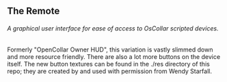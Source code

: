 ## The Remote

###### A graphical user interface for ease of access to OsCollar scripted devices.

Formerly "OpenCollar Owner HUD", this variation is vastly slimmed down and more resource friendly. There are also a lot more buttons on the device itself. The new button textures can be found in the ./res directory of this repo; they are created by and used with permission from Wendy Starfall.
